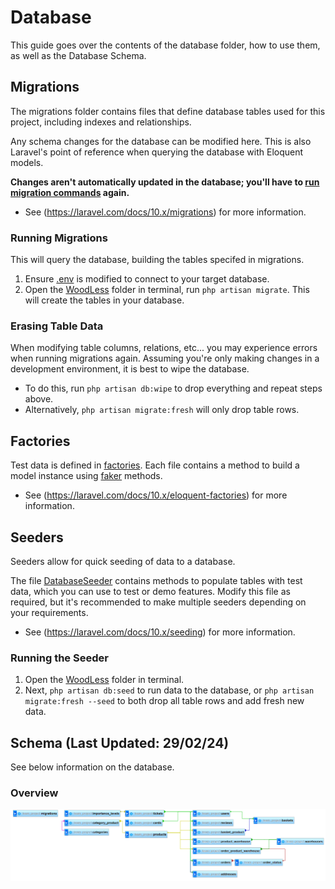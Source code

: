 # Database
This guide goes over the contents of the database folder, how to use them, as well as the Database Schema.

## Migrations
The migrations folder contains files that define database tables used for this project, including indexes and relationships.

Any schema changes for the database can be modified here. This is also Laravel's point of reference when querying the database with Eloquent models.

**Changes aren't automatically updated in the database; you'll have to [run migration commands](#building-the-database) again.** 
- See (https://laravel.com/docs/10.x/migrations) for more information.

### Running Migrations
This will query the database, building the tables specifed in migrations.
1. Ensure [.env](../.env) is modified to connect to your target database.
2. Open the [WoodLess](../../WoodLess/) folder in terminal, run `php artisan migrate`. This will create the tables in your database.

### Erasing Table Data
When modifying table columns, relations, etc... you may experience errors when running migrations again. Assuming you're only making changes in a development environment, it is best to wipe the database.
- To do this, run `php artisan db:wipe` to drop everything and repeat steps above.
- Alternatively, `php artisan migrate:fresh` will only drop table rows.

## Factories
Test data is defined in [factories](./factories/). Each file contains a method to build a model instance using [faker](https://github.com/fzaninotto/Faker) methods. 

- See (https://laravel.com/docs/10.x/eloquent-factories) for more information.

## Seeders
Seeders allow for quick seeding of data to a database.

The file [DatabaseSeeder](./seeders/DatabaseSeeder.php) contains methods to populate tables with test data, which you can use to test or demo features. Modify this file as required, but it's recommended to make multiple seeders depending on your requirements.

- See (https://laravel.com/docs/10.x/seeding) for more information.

### Running the Seeder
1. Open the [WoodLess](../../WoodLess/) folder in terminal. 
2. Next, `php artisan db:seed` to run data to the database, or `php artisan migrate:fresh --seed` to both drop all table rows and add fresh new data.

## Schema (Last Updated: 29/02/24)
See below information on the database.
### Overview
<p align="center">
    <img src="./images/schema.png" style="max-width:100%; height:auto;" alt="Schema">
</p>




